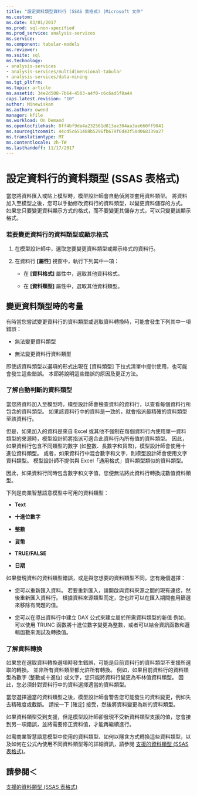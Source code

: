 ```yaml
---
title: "設定資料類型資料行 (SSAS 表格式) |Microsoft 文件"
ms.custom: 
ms.date: 03/01/2017
ms.prod: sql-non-specified
ms.prod_service: analysis-services
ms.service: 
ms.component: tabular-models
ms.reviewer: 
ms.suite: sql
ms.technology:
- analysis-services
- analysis-services/multidimensional-tabular
- analysis-services/data-mining
ms.tgt_pltfrm: 
ms.topic: article
ms.assetid: 34e2d508-7b64-4503-a4f0-c6c6ad5f8a44
caps.latest.revision: "10"
author: Minewiskan
ms.author: owend
manager: kfile
ms.workload: On Demand
ms.openlocfilehash: 8ff4bf9de4a232561d813ae304aa3ae660ff9041
ms.sourcegitcommit: 44cd5c651488b5296fb679f6d43f50d068339a27
ms.translationtype: MT
ms.contentlocale: zh-TW
ms.lasthandoff: 11/17/2017
---
```

# <a name="set-the-data-type-of-a-column-ssas-tabular"></a>設定資料行的資料類型 (SSAS 表格式)
  當您將資料匯入或貼上模型時，模型設計師會自動偵測並套用資料類型。 將資料加入至模型之後，您可以手動修改資料行的資料類型，以變更資料儲存的方式。 如果您只要變更資料顯示方式的格式，而不要變更其儲存方式，可以只變更該顯示格式。  
  
### <a name="to-change-the-data-type-or-display-format-for-a-column"></a>若要變更資料行的資料類型或顯示格式  
  
1.  在模型設計師中，選取您要變更資料類型或顯示格式的資料行。  
  
2.  在資料行 **[屬性]** 視窗中，執行下列其中一項：  
  
    -   在 **[資料格式]** 屬性中，選取其他資料格式。  
  
    -   在 **[資料類型]** 屬性中，選取其他資料類型。  
  
## <a name="considerations-when-changing-data-types"></a>變更資料類型時的考量  
 有時當您嘗試變更資料行的資料類型或選取資料轉換時，可能會發生下列其中一項錯誤：  
  
-   無法變更資料類型  
  
-   無法變更資料行資料類型  
  
 即使該資料類型以選項的形式出現在 [資料類型] 下拉式清單中提供使用，也可能會發生這些錯誤。 本節將說明這些錯誤的原因及更正方法。  
  
### <a name="understanding-automatically-determined-data-types"></a>了解自動判斷的資料類型  
 當您將資料加入至模型時，模型設計師會檢查資料的資料行，以查看每個資料行所包含的資料類型。 如果該資料行中的資料是一致的，就會指派最精確的資料類型至該資料行。  
  
 但是，如果加入的資料是來自 Excel 或其他不強制在每個資料行內使用單一資料類型的來源時，模型設計師將指派可適合此資料行內所有值的資料類型。 因此，如果資料行包含不同類型的數字 (如整數、長數字和貨幣)，模型設計師會使用十進位資料類型。 或者，如果資料行中混合數字和文字，則模型設計師會使用文字資料類型。 模型設計師不提供與 Excel「通用格式」資料類型類似的資料類型。  
  
 因此，如果資料行同時包含數字和文字值，您便無法將此資料行轉換成數值資料類型。  
  
 下列是商業智慧語意模型中可用的資料類型：  
  
-   **Text**  
  
-   **十進位數字**  
  
-   **整數**  
  
-   **貨幣**  
  
-   **TRUE/FALSE**  
  
-   **日期**  
  
 如果發現資料的資料類型錯誤，或是與您想要的資料類型不同，您有幾個選擇：  
  
-   您可以重新匯入資料。 若要重新匯入，請開啟與資料來源之間的現有連接，然後重新匯入資料行。 根據資料來源類型而定，您也許可以在匯入期間套用篩選來移除有問題的值。  
  
-   您可以在導出資料行中建立 DAX 公式來建立屬於所需資料類型的新值 例如，可以使用 TRUNC 函數將十進位數字變更為整數，或者可以結合資訊函數和邏輯函數來測試及轉換值。  
  
### <a name="understanding-data-conversion"></a>了解資料轉換  
 如果您在選取資料轉換選項時發生錯誤，可能是目前資料行的資料類型不支援所選取的轉換。 並非所有資料類型都允許所有轉換。 例如，如果目前資料行的資料類型為數字 (整數或十進位) 或文字，您只能將資料行變更為布林值資料類型。 因此，您必須針對資料行中的資料選擇適當的資料類型。  
  
 當您選擇適當的資料類型之後，模型設計師會警告您可能發生的資料變更，例如失去精確度或截斷。 請按一下 [確定] 接受，然後將資料變更為新的資料類型。  
  
 如果資料類型受到支援，但是模型設計師卻發現不受新資料類型支援的值，您會接到另一項錯誤，並將需要修正資料值，才能再繼續進行。  
  
 如需商業智慧語意模型中使用的資料類型、如何以隱含方式轉換這些資料類型，以及如何在公式內使用不同資料類型等的詳細資訊，請參閱 [支援的資料類型 &#40;SSAS 表格式&#41;](../../analysis-services/tabular-models/data-types-supported-ssas-tabular.md)。  
  
## <a name="see-also"></a>請參閱＜  
 [支援的資料類型 &#40;SSAS 表格式&#41;](../../analysis-services/tabular-models/data-types-supported-ssas-tabular.md)  
  
  
